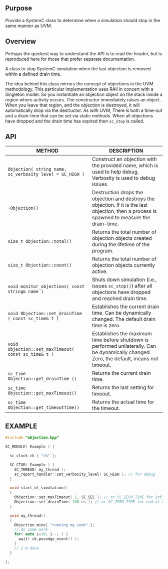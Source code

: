 ## Purpose

Provide a SystemC class to determine when a simulation should stop in the same manner as UVM.

## Overview

Perhaps the quickest way to understand the API is to read the header, but is reproduced here for those that prefer separate documentation.

A class to stop SystemC simulation when the last objection is removed within a defined drain time.

The idea behind this class mirrors the concept of objections in the UVM methodology. This particular implementation uses RAII in concert with a Singleton model. So you instantiate an objection object on the stack inside a region where activity occurs. The constructor immediately raises an object. When you leave that region, and the objection is destroyed, it will automatically drop via the destructor. As with UVM, There is both a time-out and a drain-time that can be set via static methods. When all objections have dropped and the drain time has expired then `sc_stop` is called.

## API

| METHOD                                                   | DESCRIPTION                                                                                                                                    |
| -------------------------------------------------------- | ---------------------------------------------------------------------------------------------------------------------------------------------- |
| `Objection( string name, sc_verbosity level = SC_HIGH )` | Construct an objection with the provided name, which is used to help debug. Verbosity is used to debug issues.                                  |
| `~Objection()`                                           | Destruction drops the objection and destroys the objection.  If it is the last objection, then a process is spawned to measure the drain-time. |
| `size_t Objection::total()`                              | Returns the total number of objection objects created during the lifetime of the program.                                                      |
| `size_t Objection::count()`                              | Returns the total number of objection objects currently active.                                                                                |
| `void monitor_objections( const string& name )`          | Shuts down simulation (i.e., issues `sc_stop()`) after all objections have dropped and reached drain time.                                     |
| `void Objection::set_drainTime ( const sc_time& t )`     | Establishes the current drain time. Can be dynamically changed. The default drain time is zero.                                                |
| `void Objection::set_maxTimeout( const sc_time& t )`     | Establishes the maximum time before shutdown is performed unilaterally. Can be dynamically changed. Zero, the default, means not timeout.      |
| `sc_time Objection::get_drainTime ()`                    | Returns the current drain time.                                                                                                                |
| `sc_time Objection::get_maxTimeout()`                    | Returns the last setting for timeout.                                                                                                          |
| `sc_time Objection::get_timeoutTime()`                   | Returns the actual time for the timeout.                                                                                                       |

## EXAMPLE

```c++
#include "objection.hpp"

SC_MODULE( Example ) {

  sc_clock ck { "ck" };

  SC_CTOR( Example ) {
    SC_THREAD( my_thread );
    sc_report_handler::set_verbosity_level( SC_HIGH ); // for debug
  }

  void start_of_simulation()
  {
    Objection::set_maxTimeout( 1, SC_SEC ); // or SC_ZERO_TIME for infinite (default)
    Objection::set_drainTime( 100_ns ); // or SC_ZERO_TIME for end of delta cycle (default)
  }

  void my_thread()
  {
    Objection mine{ "running my code" };
    // do some work
    for( auto i=10; i--; ) {
      wait( ck.posedge_event() );
    }
    // I'm done
  }

};
```

